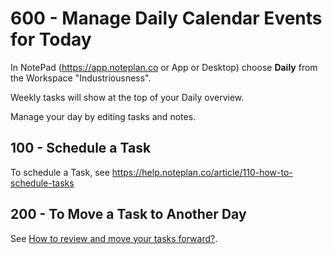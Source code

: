 # 600 - Manage Daily Calendar Events for Today

In NotePad (https://app.noteplan.co or App or Desktop) choose **Daily** from the Workspace "Industriousness".

Weekly tasks will show at the top of your Daily overview.

Manage your day by editing tasks and notes.

## 100 - Schedule a Task

To schedule a Task, see https://help.noteplan.co/article/110-how-to-schedule-tasks

## 200 - To Move a Task to Another Day

See [How to review and move your tasks forward?](https://www.youtube.com/watch?v=DgFILdl4i4Q).
